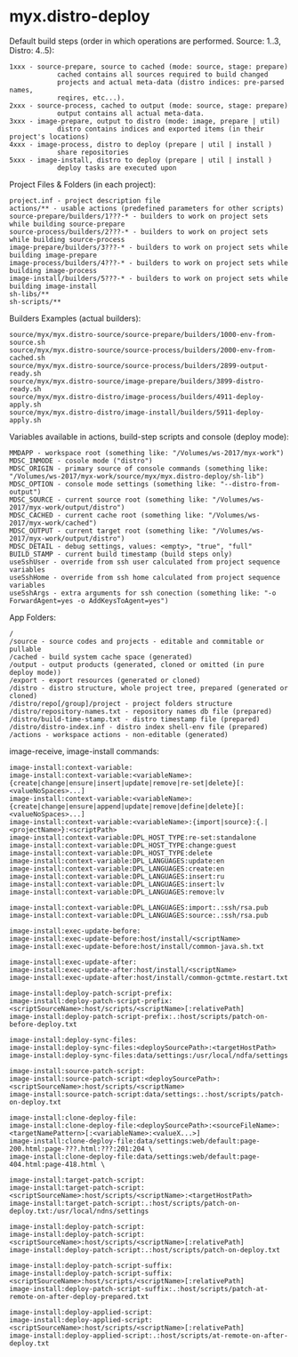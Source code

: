# myx.distro-deploy

Default build steps (order in which operations are performed. Source: 1..3, Distro: 4..5):

	1xxx - source-prepare, source to cached (mode: source, stage: prepare) 
				cached contains all sources required to build changed 
				projects and actual meta-data (distro indices: pre-parsed names, 
				reqires, etc...).
	2xxx - source-process, cached to output (mode: source, stage: prepare)
				output contains all actual meta-data.
	3xxx - image-prepare, output to distro (mode: image, prepare | util)
				distro contains indices and exported items (in their project's locations)
	4xxx - image-process, distro to deploy (prepare | util | install )
				share repositories
	5xxx - image-install, distro to deploy (prepare | util | install )
				deploy tasks are executed upon


Project Files & Folders (in each project):

	project.inf - project description file
	actions/** - usable actions (predefined parameters for other scripts)
	source-prepare/builders/1???-* - builders to work on project sets while building source-prepare
	source-process/builders/2???-* - builders to work on project sets while building source-process
	image-prepare/builders/3???-* - builders to work on project sets while building image-prepare
	image-process/builders/4???-* - builders to work on project sets while building image-process
	image-install/builders/5???-* - builders to work on project sets while building image-install
	sh-libs/**
	sh-scripts/**

Builders Examples (actual builders):

	source/myx/myx.distro-source/source-prepare/builders/1000-env-from-source.sh
	source/myx/myx.distro-source/source-process/builders/2000-env-from-cached.sh
	source/myx/myx.distro-source/source-process/builders/2899-output-ready.sh
	source/myx/myx.distro-source/image-prepare/builders/3899-distro-ready.sh
	source/myx/myx.distro-distro/image-process/builders/4911-deploy-apply.sh
	source/myx/myx.distro-distro/image-install/builders/5911-deploy-apply.sh

Variables available in actions, build-step scripts and console (deploy mode):

	MMDAPP - workspace root (something like: "/Volumes/ws-2017/myx-work")
	MDSC_INMODE - cosole mode ("distro")
	MDSC_ORIGIN - primary source of console commands (something like: "/Volumes/ws-2017/myx-work/source/myx/myx.distro-deploy/sh-lib")
	MDSC_OPTION - console mode settings (something like: "--distro-from-output")
	MDSC_SOURCE - current source root (something like: "/Volumes/ws-2017/myx-work/output/distro")
	MDSC_CACHED - current cache root (something like: "/Volumes/ws-2017/myx-work/cached")
	MDSC_OUTPUT - current target root (something like: "/Volumes/ws-2017/myx-work/output/distro")
	MDSC_DETAIL - debug settings, values: <empty>, "true", "full"
	BUILD_STAMP - current build timestamp (build steps only)
	useSshUser - override from ssh user calculated from project sequence variables
	useSshHome - override from ssh home calculated from project sequence variables
	useSshArgs - extra arguments for ssh conection (something like: "-o ForwardAgent=yes -o AddKeysToAgent=yes")
	
App Folders:

	/
	/source - source codes and projects - editable and commitable or pullable
	/cached - build system cache space (generated)
	/output - output products (generated, cloned or omitted (in pure deploy mode))
	/export - export resources (generated or cloned)
	/distro - distro structure, whole project tree, prepared (generated or cloned)
	/distro/repo[/group]/project - project folders structure
	/distro/repository-names.txt - repository names db file (prepared)
	/distro/build-time-stamp.txt - distro timestamp file (prepared)
	/distro/distro-index.inf - distro index shell-env file (prepared)
	/actions - workspace actions - non-editable (generated)

image-receive, image-install commands:

	image-install:context-variable:
	image-install:context-variable:<variableName>:{create|change|ensure|insert|update|remove|re-set|delete}[:<valueNoSpaces>...]
	image-install:context-variable:<variableName>:{create|change|ensure|append|update|remove|define|delete}[:<valueNoSpaces>...]
	image-install:context-variable:<variableName>:{import|source}:{.|<projectName>}:<scriptPath>
	image-install:context-variable:DPL_HOST_TYPE:re-set:standalone
	image-install:context-variable:DPL_HOST_TYPE:change:guest
	image-install:context-variable:DPL_HOST_TYPE:delete
	image-install:context-variable:DPL_LANGUAGES:update:en
	image-install:context-variable:DPL_LANGUAGES:create:en
	image-install:context-variable:DPL_LANGUAGES:insert:ru
	image-install:context-variable:DPL_LANGUAGES:insert:lv
	image-install:context-variable:DPL_LANGUAGES:remove:lv

	image-install:context-variable:DPL_LANGUAGES:import:.:ssh/rsa.pub
	image-install:context-variable:DPL_LANGUAGES:source:.:ssh/rsa.pub

	image-install:exec-update-before:
	image-install:exec-update-before:host/install/<scriptName>
	image-install:exec-update-before:host/install/common-java.sh.txt

	image-install:exec-update-after:
	image-install:exec-update-after:host/install/<scriptName>
	image-install:exec-update-after:host/install/common-gctmte.restart.txt

	image-install:deploy-patch-script-prefix:
	image-install:deploy-patch-script-prefix:<scriptSourceName>:host/scripts/<scriptName>[:relativePath]
	image-install:deploy-patch-script-prefix:.:host/scripts/patch-on-before-deploy.txt

	image-install:deploy-sync-files:
	image-install:deploy-sync-files:<deploySourcePath>:<targetHostPath>
	image-install:deploy-sync-files:data/settings:/usr/local/ndfa/settings

	image-install:source-patch-script:
	image-install:source-patch-script:<deploySourcePath>:<scriptSourceName>:host/scripts/<scriptName>
	image-install:source-patch-script:data/settings:.:host/scripts/patch-on-deploy.txt

	image-install:clone-deploy-file:
	image-install:clone-deploy-file:<deploySourcePath>:<sourceFileName>:<targetNamePattern>[:<variableName>:<valueX...>]
	image-install:clone-deploy-file:data/settings:web/default:page-200.html:page-???.html:???:201:204 \
	image-install:clone-deploy-file:data/settings:web/default:page-404.html:page-418.html \

	image-install:target-patch-script:
	image-install:target-patch-script:<scriptSourceName>:host/scripts/<scriptName>:<targetHostPath>
	image-install:target-patch-script:.:host/scripts/patch-on-deploy.txt:/usr/local/ndns/settings

	image-install:deploy-patch-script:
	image-install:deploy-patch-script:<scriptSourceName>:host/scripts/<scriptName>[:relativePath]
	image-install:deploy-patch-script:.:host/scripts/patch-on-deploy.txt
	
	image-install:deploy-patch-script-suffix:
	image-install:deploy-patch-script-suffix:<scriptSourceName>:host/scripts/<scriptName>[:relativePath]
	image-install:deploy-patch-script-suffix:.:host/scripts/patch-at-remote-on-after-deploy-prepared.txt
	
	image-install:deploy-applied-script:
	image-install:deploy-applied-script:<scriptSourceName>:host/scripts/<scriptName>[:relativePath]
	image-install:deploy-applied-script:.:host/scripts/at-remote-on-after-deploy.txt
	